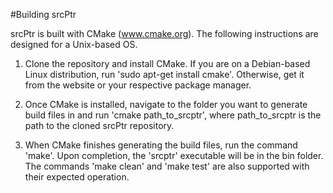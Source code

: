 #Building srcPtr

srcPtr is built with CMake (www.cmake.org). The following instructions are designed for a Unix-based OS.

1. Clone the repository and install CMake. If you are on a Debian-based Linux distribution, run 'sudo apt-get install cmake'. Otherwise, get it from the website or your respective package manager. 

2. Once CMake is installed, navigate to the folder you want to generate build files in and run 'cmake path_to_srcptr', where path_to_srcptr is the path to the cloned srcPtr repository.

3. When CMake finishes generating the build files, run the command 'make'. Upon completion, the 'srcptr' executable will be in the bin folder. The commands 'make clean' and 'make test' are also supported with their expected operation. 